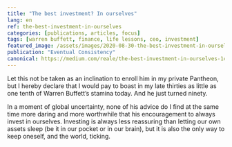 ```yaml
---
title: "The best investment? In ourselves"
lang: en
ref: the-best-investment-in-ourselves
categories: [publications, articles, focus]
tags: [warren buffett, finance, life lessons, ceo, investment]
featured_image: /assets/images/2020-08-30-the-best-investment-in-ourselves.jpg
publication: "Eventual Consistency"
canonical: https://medium.com/reale/the-best-investment-in-ourselves-1c8b3f5f2082
---
```


Let this not be taken as an inclination to enroll him in my private Pantheon, but I hereby declare that I would pay to boast in my late thirties as little as one tenth of Warren Buffett’s stamina today. And he just turned ninety.

In a moment of global uncertainty, none of his advice do I find at the same time more daring and more worthwhile that his encouragement to always invest in ourselves. Investing is always less reassuring than letting our own assets sleep (be it in our pocket or in our brain), but it is also the only way to keep oneself, and the world, ticking.
